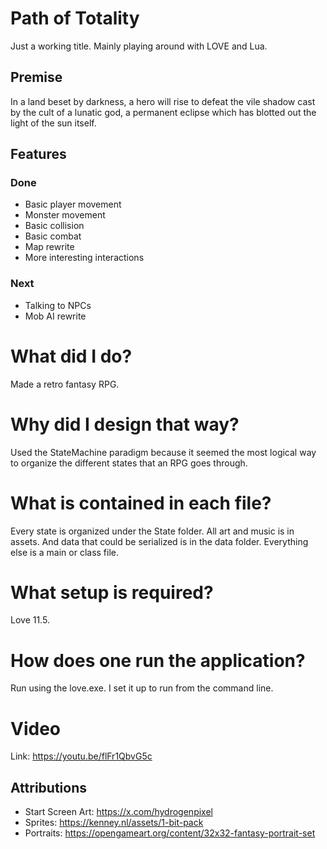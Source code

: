# Path of Totality
Just a working title. Mainly playing around with LOVE and Lua.

## Premise
In a land beset by darkness, a hero will rise to defeat the vile shadow cast by the
cult of a lunatic god, a permanent eclipse which has blotted out the light of the sun 
itself.

## Features

### Done
- Basic player movement
- Monster movement
- Basic collision
- Basic combat
- Map rewrite
- More interesting interactions

### Next
- Talking to NPCs
- Mob AI rewrite

# What did I do?
Made a retro fantasy RPG.

# Why did I design that way?
Used the StateMachine paradigm because it seemed the most logical way to organize the different states
that an RPG goes through.

# What is contained in each file?
Every state is organized under the State folder. All art and music is in assets. And data that could be serialized is in
the data folder. Everything else is a main or class file.

# What setup is required?
Love 11.5.

# How does one run the application?
Run using the love.exe. I set it up to run from the command line.

# Video
Link: https://youtu.be/flFr1QbvG5c

## Attributions
- Start Screen Art: https://x.com/hydrogenpixel
- Sprites: https://kenney.nl/assets/1-bit-pack
- Portraits: https://opengameart.org/content/32x32-fantasy-portrait-set